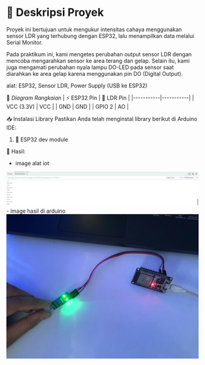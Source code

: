 # 📘 Deskripsi Proyek
Proyek ini bertujuan untuk mengukur intensitas cahaya menggunakan sensor LDR yang terhubung dengan ESP32, lalu menampilkan data melalui Serial Monitor.

Pada praktikum ini, kami mengetes perubahan output sensor LDR dengan mencoba mengarahkan sensor ke area terang dan gelap. Selain itu, kami juga mengamati perubahan nyala lampu DO-LED pada sensor saat diarahkan ke area gelap karena menggunakan pin DO (Digital Output).

alat: ESP32, Sensor LDR, Power Supply (USB ke ESP32)

📡 *Diagram Rangkaian*
| ⚡ ESP32 Pin | 🔗 LDR Pin |
|-----------|-----------|
| VCC (3.3V) | VCC |
| GND | GND |
| GPIO 2 | AO |

📥 Instalasi Library
Pastikan Anda telah menginstal library berikut di Arduino IDE:
1. 📂 ESP32 dev module

🚀 Hasil:
- image alat iot
<img src = "image.png">
- image hasil di arduino
<img src = "image2.jpg">
